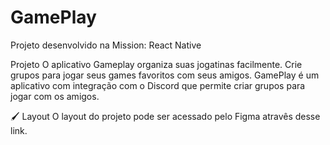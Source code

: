 # GamePlay
Projeto desenvolvido na Mission: React Native


Projeto
O aplicativo Gameplay organiza suas jogatinas facilmente. Crie grupos para jogar seus games favoritos com seus amigos.
GamePlay é um aplicativo com integração com o Discord que permite criar grupos para jogar com os amigos.


🖌 Layout
O layout do projeto pode ser acessado pelo Figma atravês desse link.
